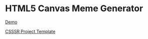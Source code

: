 # HTML5 Canvas Meme Generator

[Demo](https://laniman.github.io/canvas-meme-generator/)


[CSSSR Project Template](https://github.com/CSSSR/csssr-project-template)

